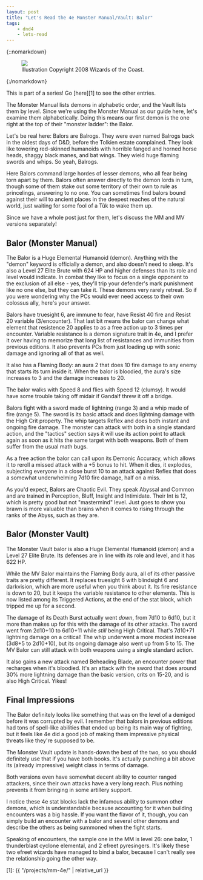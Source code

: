 ```yaml
---
layout: post
title: "Let's Read the 4e Monster Manual/Vault: Balor"
tags:
    - dnd4
    - lets-read
---
```


{::nomarkdown}
<figure>
  <img src="{{ "/assets/wir-mm-4e-balor.png" | absolute_url }}"/>
  <figcaption>Illustration Copyright 2008 Wizards of the Coast.</figcaption>
</figure>
{:/nomarkdown}

This is part of a series! Go [here][1] to see the other entries.

The Monster Manual lists demons in alphabetic order, and the Vault lists them by
level. Since we're using the Monster Manual as our guide here, let's examine
them alphabetically. Doing this means our first demon is the one right at the
top of their "monster ladder": the Balor.

Let's be real here: Balors are Balrogs. They were even named Balrogs back in the
oldest days of D&D, before the Tolkien estate complained. They look like
towering red-skinned humanoids with horrible fanged and horned horse heads,
shaggy black manes, and bat wings. They wield huge flaming swords and whips. So
yeah, Balrogs.

Here Balors command large hordes of lesser demons, who all fear being torn apart
by them. Balors often answer directly to the demon lords in turn, though some of
them stake out some territory of their own to rule as princelings, answering to
no one. You can sometimes find balors bound against their will to ancient places
in the deepest reaches of the natural world, just waiting for some fool of a Tûk
to wake them up.

Since we have a whole post just for them, let's discuss the MM and MV versions
separately!

## Balor (Monster Manual)

The Balor is a Huge Elemental Humanoid (demon). Anything with the "demon"
keyword is officially a demon, and also doesn't need to sleep. It's also a Level
27 Elite Brute with 624 HP and higher defenses than its role and level would
indicate. In combat they like to focus on a single opponent to the exclusion of
all else - yes, they'll trip your defender's mark punishment like no one else,
but they can take it. These demons very rarely retreat. So if you were wondering
why the PCs would ever need access to their own colossus ally, here's your
answer.

Balors have truesight 6, are immune to fear, have Resist 40 fire and Resist 20
variable (3/encounter). That last bit means the balor can change what element
that resistence 20 applies to as a free action up to 3 times per
encounter. Variable resistance is a demon signature trait in 4e, and I prefer it
over having to memorize that long list of resistances and immunities from
previous editions. It also prevents PCs from just loading up with sonic damage
and ignoring all of that as well.

It also has a Flaming Body: an aura 2 that does 10 fire damage to any enemy that
starts its turn inside it. When the balor is bloodied, the aura's size increases
to 3 and the damage increases to 20.

The balor walks with Speed 8 and flies with Speed 12 (clumsy). It would have
some trouble taking off midair if Gandalf threw it off a bridge.

Balors fight with a sword made of lightning (range 3) and a whip made of fire
(range 5). The sword is its basic attack and does lightning damage with the High
Crit property. The whip targets Reflex and does both instant and ongoing fire
damage. The monster can attack with both in a single standard action, and the
"tactics" section says it will use its action point to attack again as soon as
it hits the same target with both weapons. Both of them suffer from the usual
math bugs.

As a free action the balor can call upon its Demonic Accuracy, which allows it
to reroll a missed attack with a +5 bonus to hit. When it dies, it explodes,
subjecting everyone in a close burst 10 to an attack against Reflex that does a
somewhat underwhelming 7d10 fire damage, half on a miss.

As you'd expect, Balors are Chaotic Evil. They speak Abyssal and Common and are
trained in Perception, Bluff, Insight and Intimidate. Their Int is 12, which is
pretty good but not "mastermind" level. Just goes to show you brawn is more
valuable than brains when it comes to rising through the ranks of the Abyss,
such as they are.

## Balor (Monster Vault)

The Monster Vault balor is also a Huge Elemental Humanoid (demon) and a Level 27
Elite Brute. Its defenses are in line with its role and level, and it has 622
HP.

While the MV Balor maintains the Flaming Body aura, all of its other passive
traits are pretty different. It replaces truesight 6 with blindsight 6 and
darkvision, which are more useful when you think about it. Its fire resistance
is down to 20, but it keeps the variable resistance to other elements. This is
now listed among its Triggered Actions, at the end of the stat block, which
tripped me up for a second.

The damage of its Death Burst actually went _down_, from 7d10 to 6d10, but it
more than makes up for this with the damage of its other attacks. The sword went
from 2d10+10 to 6d10+11 while _still_ being High Critical. That's 7d10+71
lightning damage on a critical! The whip underwent a more modest increase (3d8+5
to 2d10+10), but its ongoing damage also went up from 5 to 15. The MV Balor can
still attack with both weapons using a single standard action.

It also gains a new attack named Beheading Blade, an encounter power that
recharges when it's bloodied. It's an attack with the sword that does around 30%
more lightning damage than the basic version, crits on 15-20, and is also High
Critical. Yikes!

## Final Impressions

The Balor definitely looks like something that was on the level of a demigod
before it was corrupted by evil. I remember that balors in previous editions had
tons of spell-like abilities that ended up being its main way of fighting, but
it feels like 4e did a good job of making them impressive physical threats like
they're supposed to be.

The Monster Vault update is hands-down the best of the two, so you should
definitely use that if you have both books. It's actually punching a bit above
its (already impressive) weight class in terms of damage.

Both versions even have somewhat decent ability to counter ranged attackers,
since their own attacks have a very long reach. Plus nothing prevents it from
bringing in some artillery support.

I notice these 4e stat blocks lack the infamous ability to summon other demons,
which is understandable because accounting for it when building encounters was a
big hassle. If you want the flavor of it, though, you can simply build an
encounter with a balor and several other demons and describe the others as being
summoned when the fight starts.

Speaking of encounters, the sample one in the MM is level 26: one balor, 1
thunderblast cyclone elemental, and 2 efreet pyresingers. It's likely these two
efreet wizards have managed to bind a balor, because I can't really see the
relationship going the other way.

[1]: {{ "/projects/mm-4e/" | relative_url }}
